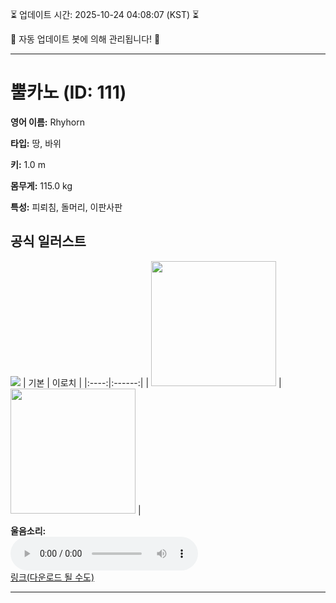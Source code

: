 
⏳ 업데이트 시간: 2025-10-24 04:08:07 (KST) ⏳

🤖 자동 업데이트 봇에 의해 관리됩니다! 🤖

---

# 뿔카노 (ID: 111)
**영어 이름:** Rhyhorn

**타입:** 땅, 바위

**키:** 1.0 m

**몸무게:** 115.0 kg

**특성:** 피뢰침, 돌머리, 이판사판

## 공식 일러스트
![](https://raw.githubusercontent.com/PokeAPI/sprites/master/sprites/pokemon/other/official-artwork/111.png)
| 기본 | 이로치 |
|:----:|:------:|
| <img src="http://play.pokemonshowdown.com/sprites/ani/rhyhorn.gif" width="200"> | <img src="http://play.pokemonshowdown.com/sprites/ani-shiny/rhyhorn.gif" width="200"> |

**울음소리:**<br><audio controls src="https://raw.githubusercontent.com/PokeAPI/cries/main/cries/pokemon/latest/111.ogg"></audio><br> [링크(다운로드 될 수도)](https://raw.githubusercontent.com/PokeAPI/cries/main/cries/pokemon/latest/111.ogg)


---
